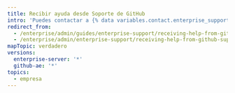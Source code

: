 ```yaml
---
title: Recibir ayuda desde Soporte de GitHub
intro: 'Puedes contactar a {% data variables.contact.enterprise_support %} para reportar varios problemas de tu empresa.'
redirect_from:
  - /enterprise/admin/guides/enterprise-support/receiving-help-from-github-enterprise-support/
  - /enterprise/admin/enterprise-support/receiving-help-from-github-support
mapTopic: verdadero
versions:
  enterprise-server: '*'
  github-ae: '*'
topics:
  - empresa
---
```


